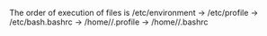 The order of execution of files is /etc/environment -> /etc/profile -> /etc/bash.bashrc -> /home/<user>/.profile -> /home/<user>/.bashrc 
